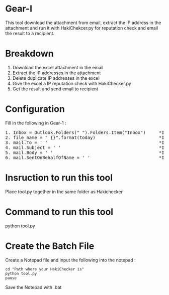 # Gear-I
This tool download the attachment from email, extract the IP address in the attachment and run it with HakiChekcer.py for reputation check and email the result to a recipient.

# Breakdown
1. Download the excel attachment in the email
2. Extract the IP addresses in the attachment
3. Delete duplicate IP addresses in the excel
4. Give the excel a IP reputation check with HakiChecker.py
5. Get the result and send email to recipient

# Configuration
Fill in the following in Gear-1 :
<pre>
1. Inbox = Outlook.Folders(" ").Folders.Item("Inbox")     *Input your mailbox name*
2. file_name = " {}".format(today)                        *Input the subject name of the email*
3. mail.To = ' '                                          *Input email address of the recipient*
4. mail.Subject = ' '                                     *Input email subject name*
5. mail.Body = ' '                                        *Input body of the email*
6. mail.SentOnBehalfOfName = ' '                          *Input email address of the sender*
</pre>
# Insruction to run this tool
Place tool.py together in the same folder as Hakichecker

# Command to run this tool
python tool.py

# Create the Batch File
Create a Notepad file and input the following into the notepad :
```
cd "Path where your HakiChecker is"
python tool.py
pause
```
Save the Notepad with .bat
